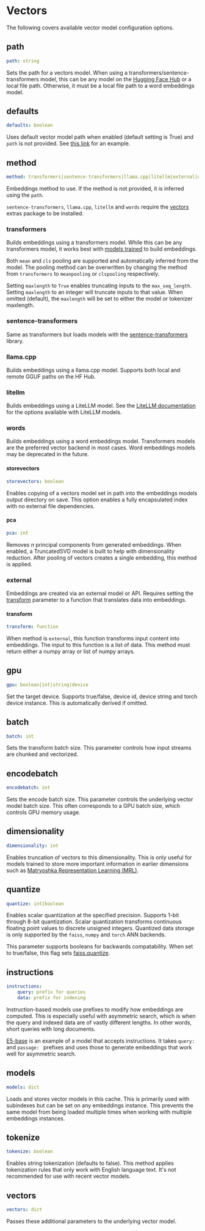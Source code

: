 # Vectors

The following covers available vector model configuration options.

## path
```yaml
path: string
```

Sets the path for a vectors model. When using a transformers/sentence-transformers model, this can be any model on the
[Hugging Face Hub](https://huggingface.co/models) or a local file path. Otherwise, it must be a local file path to a word embeddings model.

## defaults
```yaml
defaults: boolean
```

Uses default vector model path when enabled (default setting is True) and `path` is not provided. See [this link](../) for an example.

## method
```yaml
method: transformers|sentence-transformers|llama.cpp|litellm|external|words
```

Embeddings method to use. If the method is not provided, it is inferred using the `path`.

`sentence-transformers`, `llama.cpp`, `litellm` and `words` require the [vectors](../../../install/#vectors) extras package to be installed.

### transformers

Builds embeddings using a transformers model. While this can be any transformers model, it works best with
[models trained](https://huggingface.co/models?pipeline_tag=sentence-similarity) to build embeddings.

Both `mean` and `cls` pooling are supported and automatically inferred from the model. The pooling method can be overwritten by changing the method
from `transformers` to `meanpooling` or `clspooling` respectively.

Setting `maxlength` to `True` enables truncating inputs to the `max_seq_length`. Setting `maxlength` to an integer will truncate inputs to that value. When omitted (default), the `maxlength` will be set to either the model or tokenizer maxlength.

### sentence-transformers

Same as transformers but loads models with the [sentence-transformers](https://github.com/UKPLab/sentence-transformers) library.

### llama.cpp

Builds embeddings using a llama.cpp model. Supports both local and remote GGUF paths on the HF Hub.

### litellm

Builds embeddings using a LiteLLM model. See the [LiteLLM documentation](https://litellm.vercel.app/docs/providers) for the options available with LiteLLM models.

### words

Builds embeddings using a word embeddings model. Transformers models are the preferred vector backend in most cases. Word embeddings models may be deprecated in the future.

#### storevectors
```yaml
storevectors: boolean
```

Enables copying of a vectors model set in path into the embeddings models output directory on save. This option enables a fully encapsulated index with no external file dependencies.

#### pca
```yaml
pca: int
```

Removes _n_ principal components from generated embeddings. When enabled, a TruncatedSVD model is built to help with dimensionality reduction. After pooling of vectors creates a single embedding, this method is applied.

### external

Embeddings are created via an external model or API. Requires setting the [transform](#transform) parameter to a function that translates data into embeddings.

#### transform
```yaml
transform: function
```

When method is `external`, this function transforms input content into embeddings. The input to this function is a list of data. This method must return either a numpy array or list of numpy arrays.

## gpu
```yaml
gpu: boolean|int|string|device
```

Set the target device. Supports true/false, device id, device string and torch device instance. This is automatically derived if omitted.

## batch
```yaml
batch: int
```

Sets the transform batch size. This parameter controls how input streams are chunked and vectorized.

## encodebatch
```yaml
encodebatch: int
```

Sets the encode batch size. This parameter controls the underlying vector model batch size. This often corresponds to a GPU batch size, which controls GPU memory usage.

## dimensionality
```yaml
dimensionality: int
```

Enables truncation of vectors to this dimensionality. This is only useful for models trained to store more important information in earlier dimensions such as [Matryoshka Representation Learning (MRL)](https://huggingface.co/blog/matryoshka).

## quantize
```yaml
quantize: int|boolean
```

Enables scalar quantization at the specified precision. Supports 1-bit through 8-bit quantization. Scalar quantization transforms continuous floating point values
to discrete unsigned integers. Quantized data storage is only supported by the `faiss`, `numpy` and `torch` ANN backends.

This parameter supports booleans for backwards compatability. When set to true/false, this flag sets [faiss.quantize](../ann/#faiss).

## instructions
```yaml
instructions:
    query: prefix for queries
    data: prefix for indexing
```

Instruction-based models use prefixes to modify how embeddings are computed. This is especially useful with asymmetric search, which is when the query and indexed data are of vastly different lengths. In other words, short queries with long documents.

[E5-base](https://huggingface.co/intfloat/e5-base) is an example of a model that accepts instructions. It takes `query: ` and `passage: ` prefixes and uses those to generate embeddings that work well for asymmetric search.

## models
```yaml
models: dict
```

Loads and stores vector models in this cache. This is primarily used with subindexes but can be set on any embeddings instance. This prevents the same model from being loaded multiple times when working with multiple embeddings instances.

## tokenize
```yaml
tokenize: boolean
```

Enables string tokenization (defaults to false). This method applies tokenization rules that only work with English language text. It's not recommended for use with recent vector models.

## vectors
```yaml
vectors: dict
```

Passes these additional parameters to the underlying vector model.
